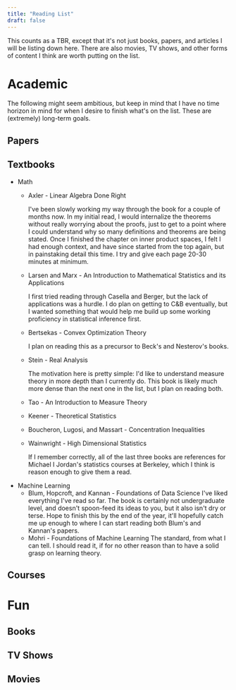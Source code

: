 ```yaml
---
title: "Reading List"
draft: false
---
```

This counts as a TBR, except that it's not just books, papers, and articles I will be listing down here. There are also movies, TV shows, and other forms of content I think are worth putting on the list.

# Academic
The following might seem ambitious, but keep in mind that I have no time horizon in mind for when I desire to finish what's on the list. These are (extremely) long-term goals.

## Papers

## Textbooks
- Math
	- Axler - Linear Algebra Done Right
	  
	  I've been slowly working my way through the book for a couple of months now. In my initial read, I would internalize the theorems without really worrying about the proofs, just to get to a point where I could understand why so many definitions and theorems are being stated. Once I finished the chapter on inner product spaces, I felt I had enough context, and have since started from the top again, but in painstaking detail this time. I try and give each page 20-30 minutes at minimum.
	- Larsen and Marx - An Introduction to Mathematical Statistics and its Applications
	  
	  I first tried reading through Casella and Berger, but the lack of applications was a hurdle. I do plan on getting to C&B eventually, but I wanted something that would help me build up some working proficiency in statistical inference first.
	- Bertsekas - Convex Optimization Theory
	  
	  I plan on reading this as a precursor to Beck's and Nesterov's books.
	- Stein - Real Analysis
	  
	  The motivation here is pretty simple: I'd like to understand measure theory in more depth than I currently do. This book is likely much more dense than the next one in the list, but I plan on reading both.
	- Tao - An Introduction to Measure Theory
	- Keener - Theoretical Statistics
	- Boucheron, Lugosi, and Massart - Concentration Inequalities
	- Wainwright - High Dimensional Statistics
	  
	  If I remember correctly, all of the last three books are references for Michael I Jordan's statistics courses at Berkeley, which I think is reason enough to give them a read. 
- Machine Learning
	- Blum, Hopcroft, and Kannan - Foundations of Data Science
	  I've liked everything I've read so far. The book is certainly not undergraduate level, and doesn't spoon-feed its ideas to you, but it also isn't dry or terse. Hope to finish this by the end of the year, it'll hopefully catch me up enough to where I can start reading both Blum's and Kannan's papers.
	- Mohri - Foundations of Machine Learning
	  The standard, from what I can tell. I should read it, if for no other reason than to have a solid grasp on learning theory.
## Courses


# Fun

## Books

## TV Shows

## Movies
